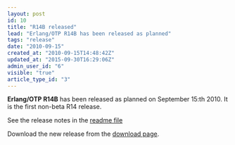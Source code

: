 ```yaml
---
layout: post
id: 10
title: "R14B released"
lead: "Erlang/OTP R14B has been released as planned"
tags: "release"
date: "2010-09-15"
created_at: "2010-09-15T14:48:42Z"
updated_at: "2015-09-30T16:29:06Z"
admin_user_id: "6"
visible: "true"
article_type_id: "3"
---
```


**Erlang/OTP R14B** has been released as planned on September 15:th 2010. It is the first non-beta R14 release.

 See the release notes in the [readme file](https://erlang.org/download/otp_src_R14B.readme)

 Download the new release from the [download page](https://erlang.org/download.html).
